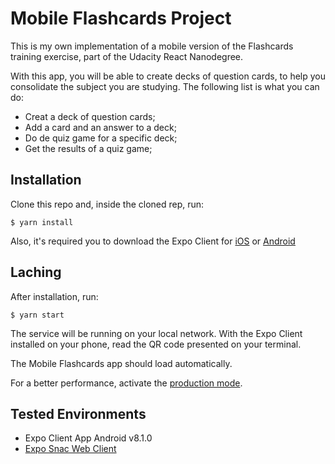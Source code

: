 # Mobile Flashcards Project

This is my own implementation of a mobile version of the Flashcards training exercise, part of the Udacity React Nanodegree.

With this app, you will be able to create decks of question cards, to help you consolidate the subject you are studying. The following list is what you can do:

- Creat a deck of question cards;
- Add a card and an answer to a deck;
- Do de quiz game for a specific deck;
- Get the results of a quiz game;

## Installation

Clone this repo and, inside the cloned rep, run:

    $ yarn install

Also, it's required you to download the Expo Client for [iOS](https://itunes.apple.com/us/app/expo-client/id982107779) or [Android](https://play.google.com/store/apps/details?id=host.exp.exponent&hl=en_US)

## Laching

After installation, run:

    $ yarn start

The service will be running on your local network. With the Expo Client installed on your phone, read the QR code presented on your terminal.

The Mobile Flashcards app should load automatically.

For a better performance, activate the [production mode](https://docs.expo.io/versions/latest/workflow/development-mode/).

## Tested Environments

- Expo Client App Android v8.1.0
- [Expo Snac Web Client](https://snack.expo.io/)